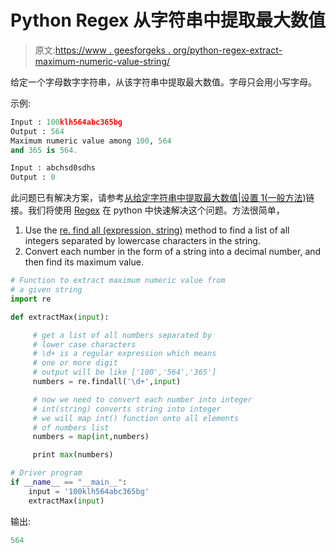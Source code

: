 # Python Regex 从字符串中提取最大数值

> 原文:[https://www . geesforgeks . org/python-regex-extract-maximum-numeric-value-string/](https://www.geeksforgeeks.org/python-regex-extract-maximum-numeric-value-string/)

给定一个字母数字字符串，从该字符串中提取最大数值。字母只会用小写字母。

示例:

```py
Input : 100klh564abc365bg
Output : 564
Maximum numeric value among 100, 564 
and 365 is 564.

Input : abchsd0sdhs
Output : 0

```

此问题已有解决方案，请参考[从给定字符串中提取最大数值|设置 1(一般方法)](https://www.geeksforgeeks.org/extract-maximum-numeric-value-given-string/)链接。我们将使用 [Regex](https://www.geeksforgeeks.org/regular-expression-python-examples-set-1/) 在 python 中快速解决这个问题。方法很简单，

1.  Use the [re. find all (expression, string)](https://www.geeksforgeeks.org/regular-expressions-python-set-1-search-match-find/) method to find a list of all integers separated by lowercase characters in the string.
2.  Convert each number in the form of a string into a decimal number, and then find its maximum value.

```py
# Function to extract maximum numeric value from 
# a given string
import re

def extractMax(input):

     # get a list of all numbers separated by 
     # lower case characters 
     # \d+ is a regular expression which means
     # one or more digit
     # output will be like ['100','564','365']
     numbers = re.findall('\d+',input)

     # now we need to convert each number into integer
     # int(string) converts string into integer
     # we will map int() function onto all elements 
     # of numbers list
     numbers = map(int,numbers)

     print max(numbers)

# Driver program
if __name__ == "__main__":
    input = '100klh564abc365bg'
    extractMax(input)
```

输出:

```py
564

```